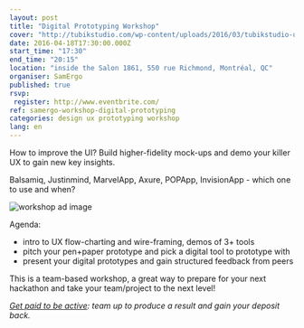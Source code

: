 ```yaml
---
layout: post
title: "Digital Prototyping Workshop"
cover: "http://tubikstudio.com/wp-content/uploads/2016/03/tubikstudio-ui-ux-design.jpg"
date: 2016-04-18T17:30:00.000Z
start_time: "17:30"
end_time: "20:15"
location: "inside the Salon 1861, 550 rue Richmond, Montréal, QC"
organiser: SamErgo
published: true
rsvp:
 register: http://www.eventbrite.com/
ref: samergo-workshop-digital-prototyping
categories: design ux prototyping workshop
lang: en
---
```

How to improve the UI? Build higher-fidelity mock-ups and demo your killer UX to gain new key insights.

Balsamiq, Justinmind, MarvelApp, Axure, POPApp, InvisionApp - which one to use and when?

![workshop ad image](https://i.imgur.com/MfeYHOX.png)

Agenda:

- intro to UX flow-charting and wire-framing, demos of 3+ tools
- pitch your pen+paper prototype and pick a digital tool to prototype with
- present your digital prototypes and gain structured feedback from peers

This is a team-based workshop, a great way to prepare for your next hackathon and take your team/project to the next level!

*[Get paid to be active](http://goo.gl/7D26a0): team up to produce a result and gain your deposit back.*
